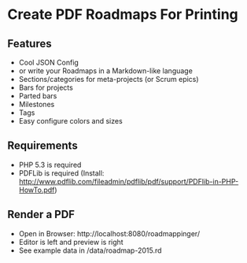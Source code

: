 # Create PDF Roadmaps For Printing

## Features

* Cool JSON Config
* or write your Roadmaps in a Markdown-like language
* Sections/categories for meta-projects (or Scrum epics)
* Bars for projects
* Parted bars
* Milestones
* Tags
* Easy configure colors and sizes

## Requirements

* PHP 5.3 is required
* PDFLib is required (Install: http://www.pdflib.com/fileadmin/pdflib/pdf/support/PDFlib-in-PHP-HowTo.pdf)

## Render a PDF

* Open in Browser: http://localhost:8080/roadmappinger/
* Editor is left and preview is right
* See example data in /data/roadmap-2015.rd

